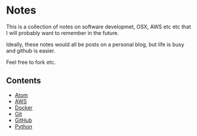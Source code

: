 # Notes

This is a collection of notes on software developmet, OSX, AWS etc etc that I will probably want to remember in the future.

Ideally, these notes would all be posts on a personal blog, but life is busy and github is easier.

Feel free to fork etc.

## Contents

- [Atom](atom/ATOM.md)
- [AWS](aws/AWS.md)
- [Docker](docker/DOCKER.md)
- [Git](git/GIT.md)
- [GitHub](github/GITHUB.md)
- [Python](python/PYTHON.md)

